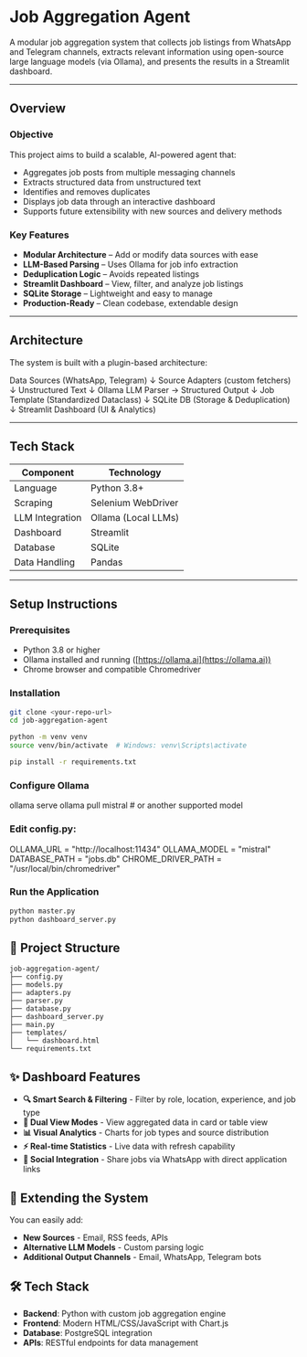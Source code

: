 # Job Aggregation Agent

A modular job aggregation system that collects job listings from WhatsApp and Telegram channels, extracts relevant information using open-source large language models (via Ollama), and presents the results in a Streamlit dashboard.

---

## Overview

### Objective

This project aims to build a scalable, AI-powered agent that:

- Aggregates job posts from multiple messaging channels
- Extracts structured data from unstructured text
- Identifies and removes duplicates
- Displays job data through an interactive dashboard
- Supports future extensibility with new sources and delivery methods

### Key Features

- **Modular Architecture** – Add or modify data sources with ease
- **LLM-Based Parsing** – Uses Ollama for job info extraction
- **Deduplication Logic** – Avoids repeated listings
- **Streamlit Dashboard** – View, filter, and analyze job listings
- **SQLite Storage** – Lightweight and easy to manage
- **Production-Ready** – Clean codebase, extendable design

---

## Architecture

The system is built with a plugin-based architecture:

Data Sources (WhatsApp, Telegram)
↓
Source Adapters (custom fetchers)
↓
Unstructured Text
↓
Ollama LLM Parser → Structured Output
↓
Job Template (Standardized Dataclass)
↓
SQLite DB (Storage & Deduplication)
↓
Streamlit Dashboard (UI & Analytics)


---

## Tech Stack

| Component        | Technology        |
|------------------|-------------------|
| Language         | Python 3.8+        |
| Scraping         | Selenium WebDriver |
| LLM Integration  | Ollama (Local LLMs)|
| Dashboard        | Streamlit          |
| Database         | SQLite             |
| Data Handling    | Pandas             |

---

## Setup Instructions

### Prerequisites

- Python 3.8 or higher
- Ollama installed and running ([https://ollama.ai](https://ollama.ai))
- Chrome browser and compatible Chromedriver

### Installation

```bash
git clone <your-repo-url>
cd job-aggregation-agent

python -m venv venv
source venv/bin/activate  # Windows: venv\Scripts\activate

pip install -r requirements.txt
```
### Configure Ollama
ollama serve
ollama pull mistral  # or another supported model

### Edit config.py:
OLLAMA_URL = "http://localhost:11434"
OLLAMA_MODEL = "mistral"
DATABASE_PATH = "jobs.db"
CHROME_DRIVER_PATH = "/usr/local/bin/chromedriver"


### Run the Application

```bash
python master.py
python dashboard_server.py
```

## 📁 Project Structure

```
job-aggregation-agent/
├── config.py
├── models.py
├── adapters.py
├── parser.py
├── database.py
├── dashboard_server.py
├── main.py
├── templates/
│   └── dashboard.html
└── requirements.txt
```

## ✨ Dashboard Features

- **🔍 Smart Search & Filtering** - Filter by role, location, experience, and job type
- **👀 Dual View Modes** - View aggregated data in card or table view
- **📊 Visual Analytics** - Charts for job types and source distribution
- **⚡ Real-time Statistics** - Live data with refresh capability
- **🤝 Social Integration** - Share jobs via WhatsApp with direct application links

## 🔧 Extending the System

You can easily add:

- **New Sources** - Email, RSS feeds, APIs
- **Alternative LLM Models** - Custom parsing logic
- **Additional Output Channels** - Email, WhatsApp, Telegram bots

## 🛠️ Tech Stack

- **Backend**: Python with custom job aggregation engine
- **Frontend**: Modern HTML/CSS/JavaScript with Chart.js
- **Database**: PostgreSQL integration
- **APIs**: RESTful endpoints for data management

